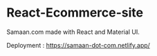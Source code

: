 # React-Ecommerce-site
Samaan.com made with React and Material UI.

Deployment : https://samaan-dot-com.netlify.app/
